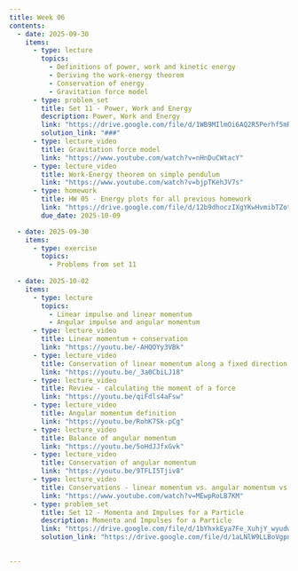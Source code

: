 ```yaml
---
title: Week 06
contents:
  - date: 2025-09-30
    items:
      - type: lecture
        topics:
          - Definitions of power, work and kinetic energy
          - Deriving the work-energy theorem
          - Conservation of energy
          - Gravitation force model
      - type: problem_set
        title: Set 11 - Power, Work and Energy
        description: Power, Work and Energy
        link: "https://drive.google.com/file/d/1WB9MIlmOi6AQ2R5Perhf5mRFoWb9DuHB/view?usp=drivesdk"
        solution_link: "###"
      - type: lecture_video
        title: Gravitation force model
        link: "https://www.youtube.com/watch?v=nHnDuCWtacY"
      - type: lecture_video
        title: Work-Energy theorem on simple pendulum
        link: "https://www.youtube.com/watch?v=bjpTKehJV7s"
      - type: homework
        title: HW 05 - Energy plots for all previous homework
        link: "https://drive.google.com/file/d/12b9dhoczIXgYKwHvmibTZottEld4e_CQ/view?usp=sharing"
        due_date: 2025-10-09

  - date: 2025-09-30
    items:
      - type: exercise
        topics:
          - Problems from set 11
  
  - date: 2025-10-02
    items:
      - type: lecture
        topics:
          - Linear impulse and linear momentum
          - Angular impulse and angular momentum
      - type: lecture_video
        title: Linear momentum + conservation
        link: "https://youtu.be/-AHQOYy3VBk"
      - type: lecture_video
        title: Conservation of linear momentum along a fixed direction
        link: "https://youtu.be/_3a0CbiLJ18"
      - type: lecture_video
        title: Review - calculating the moment of a force
        link: "https://youtu.be/qiFdls4aFsw"
      - type: lecture_video
        title: Angular momentum definition
        link: "https://youtu.be/RohK7Sk-pCg"
      - type: lecture_video
        title: Balance of angular momentum
        link: "https://youtu.be/5oHdJJfxGvk"
      - type: lecture_video
        title: Conservation of angular momentum
        link: "https://youtu.be/9TFLI5Tjiv8"
      - type: lecture_video
        title: Conservations - linear momentum vs. angular momentum vs. energy
        link: "https://www.youtube.com/watch?v=MEwpRoLB7KM"
      - type: problem_set
        title: Set 12 - Momenta and Impulses for a Particle
        description: Momenta and Impulses for a Particle
        link: "https://drive.google.com/file/d/1bYhxkEya7Fe_XuhjY_wyudwdLz2p9TwE/view?usp=sharing"
        solution_link: "https://drive.google.com/file/d/1aLNlW9LLBoVgpnKZ60V5KpoOsgk6cfxp/view?usp=sharing"

      
---
```


